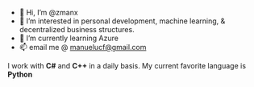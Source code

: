 - 👋 Hi, I’m @zmanx
- 👀 I’m interested in personal development, machine learning, & decentralized business structures.
- 🌱 I’m currently learning Azure
- 📫 email me @ manuelucf@gmail.com

I work with **C#** and **C++** in a daily basis.
My current favorite language is **Python**

<!---
zmanx/zmanx is a ✨ special ✨ repository because its `README.md` (this file) appears on your GitHub profile.
You can click the Preview link to take a look at your changes.
--->
